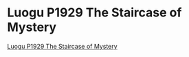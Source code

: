 # Luogu P1929 The Staircase of Mystery
[Luogu P1929 The Staircase of Mystery](https://aiwithcloud.com/2022/09/19/luogu_p1929_the_staircase_of_mystery/)